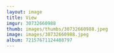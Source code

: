 ```yaml
---
layout: image
title: View
imgur: 30732660988
thumb: images/thumbs/30732660988.jpeg
image: images/30732660988.jpeg
album: 72157671124488797
---
```


